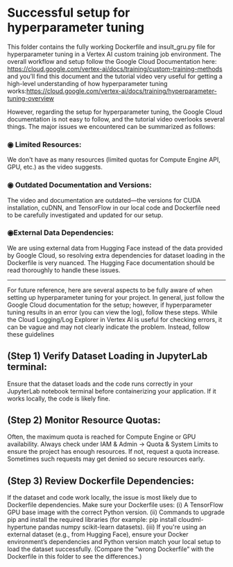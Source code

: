 
# Successful setup for hyperparameter tuning

This folder contains the fully working Dockerfile and insult_gru.py file for hyperparameter tuning in a Vertex AI custom training job environment. The overall workflow and setup follow the Google Cloud Documentation here: https://cloud.google.com/vertex-ai/docs/training/custom-training-methods and you’ll find this document and the tutorial video very useful for getting a high-level understanding of how hyperparameter tuning works:https://cloud.google.com/vertex-ai/docs/training/hyperparameter-tuning-overview

However, regarding the setup for hyperparameter tuning, the Google Cloud documentation is not easy to follow, and the tutorial video overlooks several things. The major issues we encountered can be summarized as follows:

### ◉ Limited Resources:
We don't have as many resources (limited quotas for Compute Engine API, GPU, etc.) as the video suggests.

### ◉ Outdated Documentation and Versions:
The video and documentation are outdated—the versions for CUDA installation, cuDNN, and TensorFlow in our local code and Dockerfile need to be carefully investigated and updated for our setup.

### ◉External Data Dependencies:
We are using external data from Hugging Face instead of the data provided by Google Cloud, so resolving extra dependencies for dataset loading in the Dockerfile is very nuanced. The Hugging Face documentation should be read thoroughly to handle these issues.

---
For future reference, here are several aspects to be fully aware of when setting up hyperparameter tuning for your project.
In general, just follow the Google Cloud documentation for the setup; however, if hyperparameter tuning results in an error (you can view the log), follow these steps. While the Cloud Logging/Log Explorer in Vertex AI is useful for checking errors, it can be vague and may not clearly indicate the problem. Instead, follow these guidelines

## (Step 1) Verify Dataset Loading in JupyterLab terminal:
Ensure that the dataset loads and the code runs correctly in your JupyterLab notebook terminal before containerizing your application. If it works locally, the code is likely fine.

## (Step 2) Monitor Resource Quotas:
Often, the maximum quota is reached for Compute Engine or GPU availability. Always check under IAM & Admin → Quota & System Limits to ensure the project has enough resources. If not, request a quota increase. Sometimes such requests may get denied so secure resources early.

## (Step 3) Review Dockerfile Dependencies:
If the dataset and code work locally, the issue is most likely due to Dockerfile dependencies. Make sure your Dockerfile uses:
(i) A TensorFlow GPU base image with the correct Python version.
(ii) Commands to upgrade pip and install the required libraries (for example:
pip install cloudml-hypertune pandas numpy scikit-learn datasets).
(iii) If you're using an external dataset (e.g., from Hugging Face), ensure your Docker environment’s dependencies and Python version match your local setup to load the dataset successfully.
(Compare the “wrong Dockerfile” with the Dockerfile in this folder to see the differences.)
